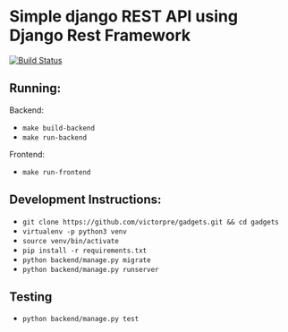 # Simple django REST API using Django Rest Framework

[![Build Status](https://travis-ci.org/victorpre/gadgets.svg?branch=master)](https://travis-ci.org/victorpre/gadgets)


## Running:

Backend:

- `make build-backend`
- `make run-backend`

Frontend:

- `make run-frontend`

## Development Instructions:

- `git clone https://github.com/victorpre/gadgets.git && cd gadgets`
- `virtualenv -p python3 venv`
- `source venv/bin/activate`
- `pip install -r requirements.txt`
- `python backend/manage.py migrate`
- `python backend/manage.py runserver`


## Testing

- `python backend/manage.py test`
